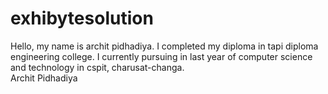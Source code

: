 # exhibytesolution
Hello, my name is archit pidhadiya. I completed my diploma in tapi diploma engineering college. I currently pursuing in last year of computer science and technology in cspit, charusat-changa.
<br>
Archit Pidhadiya